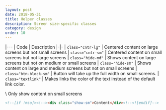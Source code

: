 ```yaml
---
layout: post
date: 2018-05-31
title: Helper classes
description: Screen size-specific classes
category: design
order: 10
---
```


|---
| Code | Description
|-|-
| `class="cntr-lg"` | Centered content on large screens but not small screens
| `class="cntr-sm"` | Centered content on small screens but not large screens
| `class="hide-md"` | Shows content on large screens but not on medium or small screens
| `class="hide-sm"` | Shows content on large and medium screens but not on small screens
| `class="btn-block-sm"` | Button will take up the full width on small screens. 
| `class="textlink"` | Makes links the color of the text instead of the default link color.

\\
Only show content on small screens
~~~html
<!--[if !mso]><!--><div class="show-sm">Content</div><!--<![endif]-->
~~~
